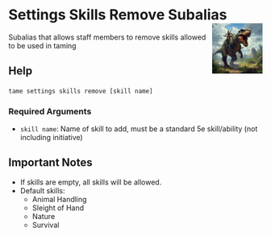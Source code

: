 <h1>Settings Skills Remove Subalias<img align="right" src="../../../../Data/main.png" width="100px"></h1>

Subalias that allows staff members to remove skills allowed to be used in taming

## Help
`tame settings skills remove [skill name]`

### Required Arguments
- `skill name`: Name of skill to add, must be a standard 5e skill/ability (not including initiative)

## Important Notes
- If skills are empty, all skills will be allowed.
- Default skills:
    - Animal Handling
    - Sleight of Hand
    - Nature
    - Survival